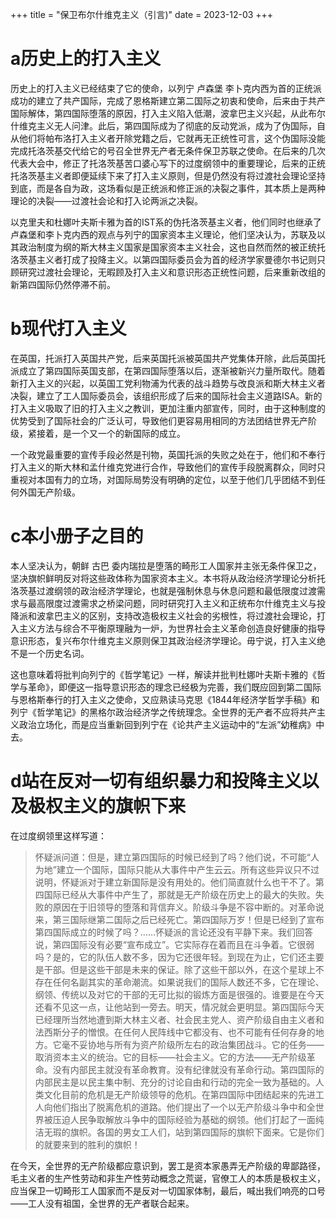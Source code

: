 +++
title = "保卫布尔什维克主义（引言)"
date = 2023-12-03
+++

# a历史上的打入主义

历史上的打入主义已经结束了它的使命，以列宁 卢森堡 李卜克内西为首的正统派成功的建立了共产国际，完成了恩格斯建立第二国际之初衷和使命，后来由于共产国际解体，第四国际堕落的原因，打入主义陷入低潮，波拿巴主义兴起，从此布尔什维克主义无人问津。此后，第四国际成为了彻底的反动党派，成为了伪国际，自从他们将帕布洛打入主义者开除党籍之后，它就再无正统性可言，这个伪国际没能完成托洛茨基交代给它的号召全世界无产者无条件保卫苏联之使命。在后来的几次代表大会中，修正了托洛茨基苦口婆心写下的过度纲领中的重要理论，后来的正统托洛茨基主义者即便延续下来了打入主义原则，但是仍然没有将过渡社会理论坚持到底，而是各自为政，这场看似是正统派和修正派的决裂之事件，其本质上是两种理论的决裂——过渡社会论和打入论两派之决裂。

以克里夫和杜娜叶夫斯卡雅为首的IST系的伪托洛茨基主义者，他们同时也继承了卢森堡和李卜克内西的观点与列宁的国家资本主义理论，他们坚决认为，苏联及以其政治制度为纲的斯大林主义国家是国家资本主义社会，这也自然而然的被正统托洛茨基主义者打成了投降主义。以第四国际委员会为首的经济学家曼德尔书记则只顾研究过渡社会理论，无暇顾及打入主义和意识形态正统性问题，后来重新改组的新第四国际仍然停滞不前。

# b现代打入主义

在英国，托派打入英国共产党，后来英国托派被英国共产党集体开除，此后英国托派成立了第四国际英国支部，在第四国际堕落以后，逐渐被新兴力量所取代。随着新打入主义的兴起，以英国工党利物浦为代表的战斗趋势与改良派和斯大林主义者决裂，建立了工人国际委员会，该组织形成了后来的国际社会主义道路ISA。新的打入主义吸取了旧的打入主义之教训，更加注重内部宣传，同时，由于这种制度的优势受到了国际社会的广泛认可，导致他们更容易用相同的方法团结世界无产阶级，紧接着，是一个又一个的新国际的成立。

一个政党最重要的宣传手段必然是刊物，英国托派的失败之处在于，他们和不奉行打入主义的斯大林和孟什维克党进行合作，导致他们的宣传手段脱离群众，同时只重视对本国有力的立场，对国际局势没有明确的定位，以至于他们几乎团结不到任何外国无产阶级。

# c本小册子之目的
本人坚决认为，朝鲜 古巴 委内瑞拉是堕落的畸形工人国家并主张无条件保卫之，坚决旗帜鲜明反对将这些政体称为国家资本主义。本书将从政治经济学理论分析托洛茨基过渡纲领的政治经济学理论，也就是强制休息与休息问题和最低限度过渡需求与最高限度过渡需求之桥梁问题，同时研究打入主义和正统布尔什维克主义与投降派和波拿巴主义的区别，支持改造极权主义社会的劣根性，将过渡社会理论，打入主义方法与综合不平衡原理融为一炉，为世界社会主义革命创造良好健康的指导意识形态，复兴布尔什维克主义原则保卫其政治经济学理论。毋宁说，打入主义绝不是一个历史名词。

这也意味着将批判向列宁的《哲学笔记》一样，解读并批判杜娜叶夫斯卡雅的《哲学与革命》，即便这一指导意识形态的理念已经极为完善，我们既应回到第二国际与恩格斯奉行的打入主义之使命，又应熟读马克思《1844年经济学哲学手稿》和列宁《哲学笔记》的黑格尔政治经济学之传统理念。全世界的无产者不应将共产主义政治立场化，而是应当重新回到列宁在《论共产主义运动中的“左派”幼稚病》中去。

# d站在反对一切有组织暴力和投降主义以及极权主义的旗帜下来

在过度纲领里这样写道：

>怀疑派问道：但是，建立第四国际的时候已经到了吗？他们说，不可能“人为地”建立一个国际，国际只能从大事件中产生云云。所有这些异议只不过说明，怀疑派对于建立新国际是没有用处的。他们简直就什么也干不了。第四国际已经从大事件中产生了，那就是无产阶级在历史上的最大的失败。失败的原因在于旧领导的堕落和背信弃义。阶级斗争是不容中断的。对革命说来，第三国际继第二国际之后已经死亡。第四国际万岁！但是已经到了宣布第四国际成立的时候了吗？……怀疑派的言论还没有平静下来。我们回答说，第四国际没有必要“宣布成立”。它实际存在着而且在斗争着。它很弱吗？是的，它的队伍人数不多，因为它还很年轻。到现在为止，它们还主要是干部。但是这些干部是未来的保证。除了这些干部以外，在这个星球上不存在任何名副其实的革命潮流。如果说我们的国际人数还不多，它在理论、纲领、传统以及对它的干部的无可比拟的锻炼方面是很强的。谁要是在今天还看不见这一点，让他站到一旁去。明天，情况就会更明显。第四国际今天已经理所当然地遭到斯大林主义者、社会民主党人、资产阶级自由主义者和法西斯分子的憎恨。在任何人民阵线中它都没有、也不可能有任何存身的地方。它毫不妥协地与所有为资产阶级所左右的政治集团战斗。它的任务——取消资本主义的统治。它的目标——社会主义。它的方法——无产阶级革命。没有内部民主就没有革命教育。没有纪律就没有革命行动。第四国际的内部民主是以民主集中制、充分的讨论自由和行动的完全一致为基础的。人类文化目前的危机是无产阶级领导的危机。在第四国际中团结起来的先进工人向他们指出了脱离危机的道路。他们提出了一个以无产阶级斗争中和全世界被压迫人民争取解放斗争中的国际经验为基础的纲领。他们打起了一面纯洁无瑕的旗帜。各国的男女工人们，站到第四国际的旗帜下面来。它是你们的就要来到的胜利的旗帜！

在今天，全世界的无产阶级都应意识到，罢工是资本家愚弄无产阶级的卑鄙路径，毛主义者的生产性劳动和非生产性劳动概念之荒诞，官僚工人的本质是极权主义，应当保卫一切畸形工人国家而不是反对一切国家体制，最后，喊出我们响亮的口号——工人没有祖国，全世界的无产者联合起来。

